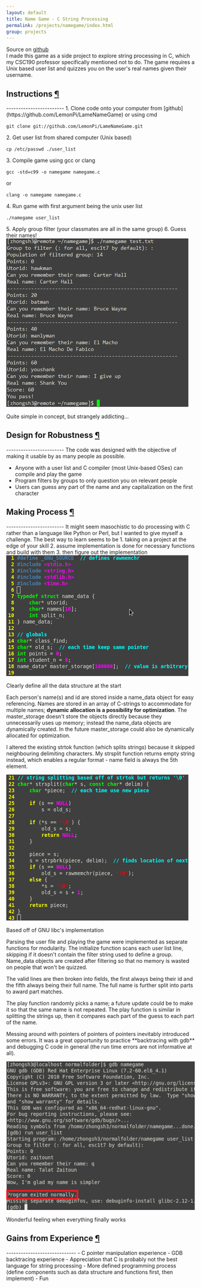 ```yaml
---
layout: default
title: Name Game - C String Processing
permalink: /projects/namegame/index.html
group: projects
---
```

<div class="block">
<div class="text-block">
<p>
Source on <a href="https://github.com/LemonPi/LameNameGame">github</a><br>  
I made this game as a side project to explore string processing in C, which my CSC190 professor specifically mentioned not to do.  
The game requires a Unix based user list and quizzes you on the user's real names given their username. 
</p>
</div>

<h2 class="anchor">Instructions <a class="anchor-link" title="permalink to section" href="#instructions" name="instructions">¶</a></h2>
------------------------
1. Clone code onto your computer from [github](https://github.com/LemonPi/LameNameGame) or using cmd <pre><code>git clone git://github.com/LemonPi/LameNameGame.git</code></pre>
2. Get user list from shared computer (Unix based)  <pre><code>cp /etc/passwd ./user_list </code></pre> 
3. Compile game using gcc or clang <pre><code>gcc -std=c99 -o namegame namegame.c</code></pre> or <pre><code>clang -o namegame namegame.c</code></pre>
4. Run game with first argument being the unix user list  <pre><code>./namegame user_list</code></pre>   
5. Apply group filter (your classmates are all in the same group) 
6. Guess their names!  

<div class="frames">
<img src="playing.png">
<p>Quite simple in concept, but strangely addicting...</p>
</div>

<h2 class="anchor">Design for Robustness <a class="anchor-link" title="permalink to section" href="#robust" name="robust">¶</a></h2>
------------------------
The code was designed with the objective of making it usable by as many people as possible.  

- Anyone with a user list and C compiler (most Unix-based OSes) can compile and play the game
- Program filters by groups to only question you on relevant people
- Users can guess any part of the name and any capitalization on the first character

<h2 class="anchor">Making Process <a class="anchor-link" title="permalink to section" href="#making" name="making">¶</a></h2>
------------------------
It might seem masochistic to do processing with C rather than a language like Python or Perl, but I wanted to give myself a challenge.  
The best way to learn seems to be  
 1. taking on a project at the edge of your skill  
 2. assume implementation is done for necessary functions and build with them  
 3. then figure out the implementation  
<div class="frames">
<img src="structure.png">
<p>Clearly define all the data structure at the start</p>
</div>

<div class="text-block">
<p>
Each person's name(s) and id are stored inside a name_data object for easy referencing.  
Names are stored in an array of C-strings to accommodate for multiple names; <strong>dynamic allocation is a possibility for optimization</strong>.  
The master_storage doesn't store the objects directly because they unnecessarily uses up memory; instead the name_data objects are dynamically created.  
In the future master_storage could also be dynamically allocated for optimization.  
</p>
<p>
I altered the existing strtok function (which splits strings) because it skipped neighbouring delimiting characters.  
My strsplit function returns empty string instead, which enables a regular format - name field is always the 5th element.  
</p>
<div class="frames">
<img src="strsplit.png">
<p>Based off of GNU libc's implementation</p>
</div>
<p>
Parsing the user file and playing the game were implemented as separate functions for modularity.  
The initialize function scans each user list line, skipping if it doesn't contain the filter string used to define a group.  
Name_data objects are created after filtering so that no memory is wasted on people that won't be quizzed.  
</p>
<p>
The valid lines are then broken into fields, the first always being their id and the fifth always being their full name.  
The full name is further split into parts to award part matches.  
</p>

<p>
The play function randomly picks a name; a future update could be to make it so that the same name is not repeated.  
The play function is similar in splitting the strings up, then it compares each part of the guess to each part of the name.
</p>

<p>
Messing around with pointers of pointers of pointers inevitably introduced some errors.  
It was a great opportunity to practice **backtracing with gdb** and debugging C code in general (the run time errors are not informative at all).
</p>
<div class="frames">
<img src="gdb.png">
<p>Wonderful feeling when everything finally works</p>
</div>

<h2 class="anchor">Gains from Experience <a class="anchor-link" title="permalink to section" href="#gains" name="gains">¶</a></h2>
-----------------------------
- C pointer manipulation experience
- GDB backtracing experience
- Appreciation that C is probably not the best language for string processing
- More defined programming process (define components such as data structure and functions first, then implement)
- Fun

</div>